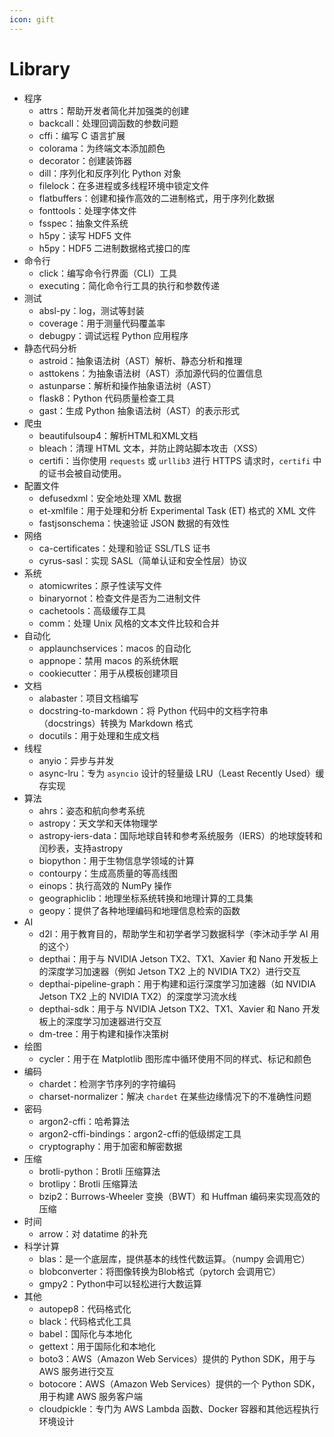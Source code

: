 ```yaml
---
icon: gift
---
```


# Library

* 程序
  * attrs：帮助开发者简化并加强类的创建
  * backcall：处理回调函数的参数问题
  * cffi：编写 C 语言扩展
  * colorama：为终端文本添加颜色
  * decorator：创建装饰器
  * dill：序列化和反序列化 Python 对象
  * filelock：在多进程或多线程环境中锁定文件
  * flatbuffers：创建和操作高效的二进制格式，用于序列化数据
  * fonttools：处理字体文件
  * fsspec：抽象文件系统
  * h5py：读写 HDF5 文件
  * h5py：HDF5 二进制数据格式接口的库
* 命令行
  * click：编写命令行界面（CLI）工具
  * executing：简化命令行工具的执行和参数传递
* 测试
  * absl-py：log，测试等封装
  * coverage：用于测量代码覆盖率
  * debugpy：调试远程 Python 应用程序
* 静态代码分析
  * astroid：抽象语法树（AST）解析、静态分析和推理
  * asttokens：为抽象语法树（AST）添加源代码的位置信息
  * astunparse：解析和操作抽象语法树（AST）
  * flask8：Python 代码质量检查工具
  * gast：生成 Python 抽象语法树（AST）的表示形式
* 爬虫
  * beautifulsoup4：解析HTML和XML文档
  * bleach：清理 HTML 文本，并防止跨站脚本攻击（XSS）
  * certifi：当你使用 `requests` 或 `urllib3` 进行 HTTPS 请求时，`certifi` 中的证书会被自动使用。
* 配置文件
  * defusedxml：安全地处理 XML 数据
  * et-xmlfile：用于处理和分析 Experimental Task (ET) 格式的 XML 文件
  * fastjsonschema：快速验证 JSON 数据的有效性
* 网络
  * ca-certificates：处理和验证 SSL/TLS 证书
  * cyrus-sasl：实现 SASL（简单认证和安全性层）协议
* 系统
  * atomicwrites：原子性读写文件
  * binaryornot：检查文件是否为二进制文件
  * cachetools：高级缓存工具
  * comm：处理 Unix 风格的文本文件比较和合并
* 自动化
  * applaunchservices：macos 的自动化
  * appnope：禁用 macos 的系统休眠
  * cookiecutter：用于从模板创建项目
* 文档
  * alabaster：项目文档编写
  * docstring-to-markdown：将 Python 代码中的文档字符串（docstrings）转换为 Markdown 格式
  * docutils：用于处理和生成文档
* 线程
  * anyio：异步与并发
  * async-lru：专为 `asyncio` 设计的轻量级 LRU（Least Recently Used）缓存实现
* 算法
  * ahrs：姿态和航向参考系统
  * astropy：天文学和天体物理学
  * astropy-iers-data：国际地球自转和参考系统服务（IERS）的地球旋转和闰秒表，支持astropy
  * biopython：用于生物信息学领域的计算
  * contourpy：生成高质量的等高线图
  * einops：执行高效的 NumPy 操作
  * geographiclib：地理坐标系统转换和地理计算的工具集
  * geopy：提供了各种地理编码和地理信息检索的函数
* AI
  * d2l：用于教育目的，帮助学生和初学者学习数据科学（李沐动手学 AI 用的这个）
  * depthai：用于与 NVIDIA Jetson TX2、TX1、Xavier 和 Nano 开发板上的深度学习加速器（例如 Jetson TX2 上的 NVIDIA TX2）进行交互
  * depthai-pipeline-graph：用于构建和运行深度学习加速器（如 NVIDIA Jetson TX2 上的 NVIDIA TX2）的深度学习流水线
  * depthai-sdk：用于与 NVIDIA Jetson TX2、TX1、Xavier 和 Nano 开发板上的深度学习加速器进行交互
  * dm-tree：用于构建和操作决策树
* 绘图
  * cycler：用于在 Matplotlib 图形库中循环使用不同的样式、标记和颜色
* 编码
  * chardet：检测字节序列的字符编码
  * charset-normalizer：解决 `chardet` 在某些边缘情况下的不准确性问题
* 密码
  * argon2-cffi：哈希算法
  * argon2-cffi-bindings：argon2-cffi的低级绑定工具
  * cryptography：用于加密和解密数据
* 压缩
  * brotli-python：Brotli 压缩算法
  * brotlipy：Brotli 压缩算法
  * bzip2：Burrows-Wheeler 变换（BWT）和 Huffman 编码来实现高效的压缩
* 时间
  * arrow：对 datatime 的补充
* 科学计算
  * blas：是一个底层库，提供基本的线性代数运算。（numpy 会调用它）
  * blobconverter：将图像转换为Blob格式（pytorch 会调用它）
  * gmpy2：Python中可以轻松进行大数运算
* 其他
  * autopep8：代码格式化
  * black：代码格式化工具
  * babel：国际化与本地化
  * gettext：用于国际化和本地化
  * boto3：AWS（Amazon Web Services）提供的 Python SDK，用于与 AWS 服务进行交互
  * botocore：AWS（Amazon Web Services）提供的一个 Python SDK，用于构建 AWS 服务客户端
  * cloudpickle：专门为 AWS Lambda 函数、Docker 容器和其他远程执行环境设计
